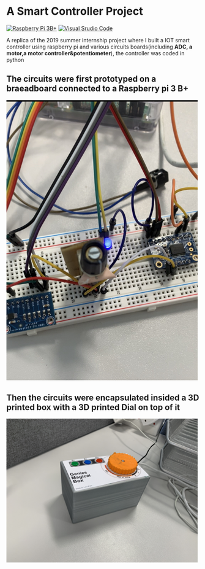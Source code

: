 # A Smart Controller Project

[![Raspberry Pi 3B+](https://img.shields.io/badge/Raspberry_Pi-3B+-AD2947?&logo=RaspberryPi)](https://www.openmp.org/specifications/)
[![Visual Srudio Code](https://img.shields.io/badge/Visual_Studio_Code-1.41-blue?&logo=VisualStudioCode)](https://www.openmp.org/specifications/)

A replica of the 2019 summer internship project where I built a IOT smart controller using raspberry pi and various circuits boards(including **ADC, a motor,a motor controller&potentiometer**), the controller was coded in python

## The circuits were first prototyped on a braeadboard connected to a Raspberry pi 3 B+
<img src="https://github.com/Luke0423/smart_controller_sphere/blob/master/Design%26Implementation/Implementation/IMG_1562.jpg" width = 500/>

## Then the circuits were encapsulated insided a 3D printed box with a 3D printed Dial on top of it
<img src="https://github.com/Luke0423/smart_controller_sphere/blob/master/Design%26Implementation/Implementation/IMG_1560.JPG" width = 500/>

